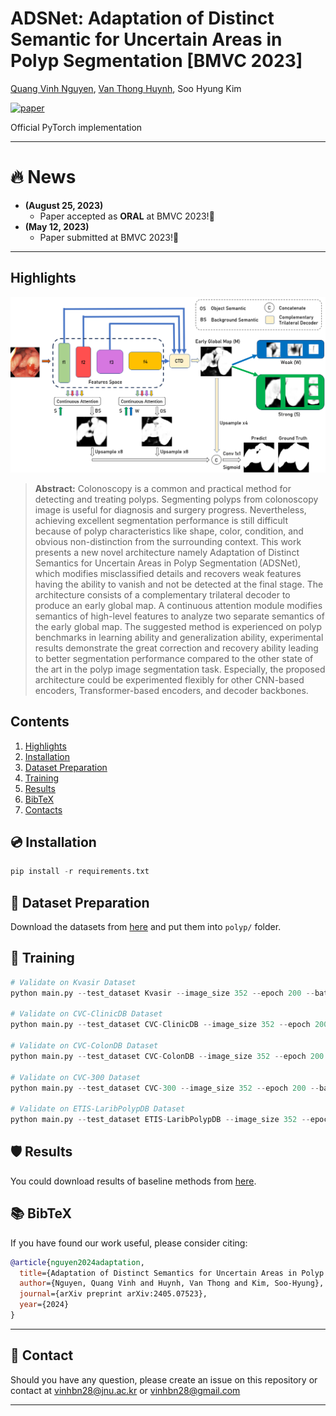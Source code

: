 # **ADSNet: Adaptation of Distinct Semantic for Uncertain Areas in Polyp Segmentation [BMVC 2023]** 

[Quang Vinh Nguyen](https://github.com/vinhhust2806), 
[Van Thong Huynh](https://github.com/th2l),
Soo Hyung Kim

[![paper](https://img.shields.io/badge/arXiv-Paper-<COLOR>.svg)](https://arxiv.org/pdf/2405.07523)

Official PyTorch implementation

<hr />


# :fire: News
* **(August 25, 2023)**
  * Paper accepted as **ORAL** at BMVC 2023!🎊
* **(May 12, 2023)**
  * Paper submitted at BMVC 2023!🎊
<hr />

<a name="Highlights"/>

## Highlights

![main figure](images/architecture.png)

> **Abstract:** Colonoscopy is a common and practical method for detecting and treating polyps. Segmenting polyps from colonoscopy image is useful for diagnosis and surgery progress. Nevertheless, achieving excellent segmentation performance is still difficult because of polyp characteristics like shape, color, condition, and obvious non-distinction from the surrounding context. This work presents a new novel architecture namely Adaptation of Distinct Semantics for Uncertain Areas in Polyp Segmentation (ADSNet), which modifies misclassified details and recovers weak features having the ability to vanish and not be detected at the final stage. The architecture consists of a complementary trilateral decoder to produce an early global map. A continuous attention module modifies semantics of high-level features to analyze two separate semantics of the early global map. The suggested method is experienced on polyp benchmarks in learning ability and generalization ability, experimental results demonstrate the great correction and recovery ability leading to better segmentation performance compared to the other state of the art
in the polyp image segmentation task. Especially, the proposed architecture could be experimented flexibly for other CNN-based encoders, Transformer-based encoders, and decoder backbones.

## Contents

1) [Highlights](#Highlights) 
2) [Installation](#Installation)
3) [Dataset Preparation](#Dataset-Preparation)
4) [Training](#Training)
5) [Results](#Results)
6) [BibTeX](#bibtex)
7) [Contacts](#Contacts)


<a name="Installation"/>

## 💿 Installation

```python
pip install -r requirements.txt
```

<a name="Dataset-Preparation"/>

## 🏁 Dataset Preparation
Download the datasets from [here](https://drive.google.com/file/d/1pFxb9NbM8mj_rlSawTlcXG1OdVGAbRQC/view?usp=sharing) and put them into `polyp/` folder.

<a name="Training"/>

## 🚀 Training
```python
# Validate on Kvasir Dataset
python main.py --test_dataset Kvasir --image_size 352 --epoch 200 --batch_size 32 --learning_rate 1e-4

# Validate on CVC-ClinicDB Dataset
python main.py --test_dataset CVC-ClinicDB --image_size 352 --epoch 200 --batch_size 32 --learning_rate 1e-4

# Validate on CVC-ColonDB Dataset
python main.py --test_dataset CVC-ColonDB --image_size 352 --epoch 200 --batch_size 32 --learning_rate 1e-4

# Validate on CVC-300 Dataset
python main.py --test_dataset CVC-300 --image_size 352 --epoch 200 --batch_size 32 --learning_rate 1e-4

# Validate on ETIS-LaribPolypDB Dataset
python main.py --test_dataset ETIS-LaribPolypDB --image_size 352 --epoch 200 --batch_size 32 --learning_rate 1e-4
```

<a name="Results"/>

## 🛡️ Results
You could download results of baseline methods from [here](https://drive.google.com/file/d/1xvjRl70pZbOO6wI5p94CSpZK2RAUnUnx/view?usp=sharing).

<a name="bibtex"/>

## 📚 BibTeX
If you have found our work useful, please consider citing:
```bibtex
@article{nguyen2024adaptation,
  title={Adaptation of Distinct Semantics for Uncertain Areas in Polyp Segmentation},
  author={Nguyen, Quang Vinh and Huynh, Van Thong and Kim, Soo-Hyung},
  journal={arXiv preprint arXiv:2405.07523},
  year={2024}
}
```

<hr />

<a name="Contacts"/>

## 📧 Contact
Should you have any question, please create an issue on this repository or contact at vinhbn28@jnu.ac.kr or vinhbn28@gmail.com

<hr />

